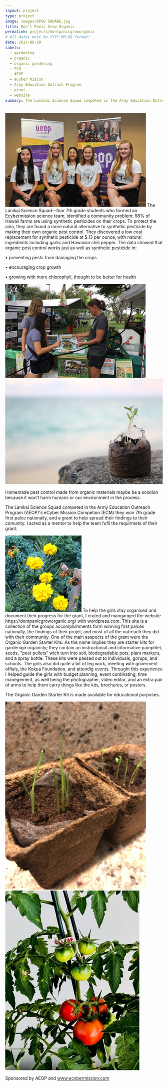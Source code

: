 ```yaml
---
layout: project
type: project
image: images/DPGO SQUARE.jpg
title: Don't Panic Grow Organic 
permalink: projects/dontpanicgroworganic
# All dates must be YYYY-MM-DD format!
date: 2017-08-20
labels:
  - gardening
  - organic
  - organic gardening
  - ECM
  - AEOP 
  - eCyber Mision
  - Army Education Outrach Program
  - grant
  - website
summary: The Lanikai Science Squad competed in the Army Education Outreach Program (AEOP)'s eCyber Mission Competion and won 7th grade first palce nationally, and a grant to help spread their findings to their comunity. I acted as a mentor to help the team fufil the requirmets of their grant. 
---
```

<img class="ui medium right floated rounded image" src="../images/DPGO0.jpg">
The Lanikai Science Squad—four 7th grade students who formed an Ecybermission science team, identified a community problem: 98% of Hawaii farms are using synthetic pesticides on their crops. To protect the aina, they are found a more natural alternative to synthetic pesticide by making their own organic pest control. They discovered a low cost replacement for synthetic pesticide at $.13 per ounce, with natural ingredients including garlic and Hawaiian chili pepper. The data showed that organic pest control works just as well as synthetic pesticide in:

• preventing pests from damaging the crops

• encouraging crop growth

• growing with more chlorophyll, thought to be better for health

<div class="ui small rounded images">
  <img class="ui image" src="../images/DPGO 4.0.jpg">
  <img class="ui image" src="../images/DPGO 5.jpg">
</div>

Homemade pest control made from organic materials maybe be a solution because it won’t harm humans or our environment in the process.

The Lanikai Science Squad competed in the Army Education Outreach Program (AEOP)'s eCyber Mission Competion (ECM) they won 7th grade first palce nationally, and a grant to help spread their findings to their comunity. I acted as a mentor to help the team fufil the requirmets of their grant. 

<img class="ui tiny left circular floated image" src="../images/DPGO 2.0.png">
To help the girls stay organised and document their progress for the grant, I crated and manganged the website https://dontpanicgroworganic.org/ with wordpress.com. This site is a collection of the groups accomplishments form winning first palces nationally, the findings of their projet, and most of all the outreach they did with their community. One of the main asspects of the grant were the Organic Garden Starter Kits. As the name implies they are starter kits for gardenign organicly; they contain an instructional and informative pamphlet, seeds, "peet pellets" wich turn into soil, biodegradable pots, plant markers, and a spray bottle. These kits were passed out to individuals, gorups, and schools. The girls also did quite a bit of leg work, meeting with goverment offials, the Kokua Foundation, and attendig events. Throught this experience I helped guide the girls with budget planning, event cordinating, time manegement, as well being the photographer, video editor, and an extra pair of arms to help them carry things like the kits, brochures, or posters. 


The Organic Garden Starter Kit is made available for educational purposes. 

<div class="ui small rounded images">
  <img class="ui image" src="../images/DPGO 1.jpeg">
  <img class="ui image" src="../images/DPGO 3.0.jpg">
</div>



Sponsored by AEOP and www.ecybermission.com




